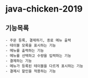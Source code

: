 # java-chicken-2019

## 기능목록

    - 주문 등록, 결제하기, 종료 메뉴 출력
    - 테이블 모록을 표시하는 기능
    - 메뉴를 출력하는 기능
    - 메뉴를 선택하고 수량을 입력하는 기능
    - 결제하는 기능
    - 메뉴가 등록된 테이블을 다르게 표시하는 기능
    - 결제시 할인을 적용하는 기능
